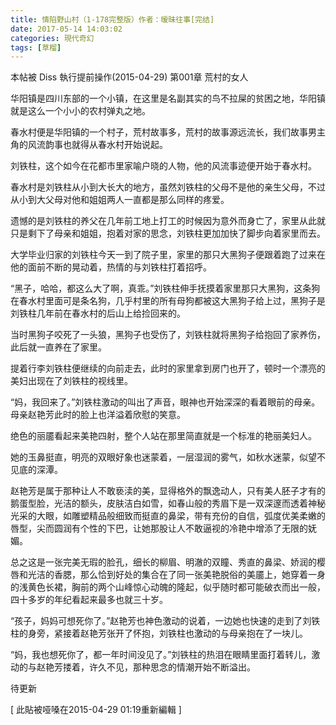 ```yaml
---
title: 情陷野山村（1-178完整版）作者：暧昧往事[完结]
date: 2017-05-14 14:03:02
categories: 現代奇幻
tags: [草榴]
---
```

本帖被 Diss 執行提前操作(2015-04-29)
第001章 荒村的女人


华阳镇是四川东部的一个小镇，在这里是名副其实的鸟不拉屎的贫困之地，华阳镇就是这么一个小小的农村弹丸之地。

春水村便是华阳镇的一个村子，荒村故事多，荒村的故事源远流长，我们故事男主角的风流韵事也就得从春水村开始说起。


刘铁柱，这个如今在花都市里家喻户晓的人物，他的风流事迹便开始于春水村。


春水村是刘铁柱从小到大长大的地方，虽然刘铁柱的父母不是他的亲生父母，不过从小到大父母对他和姐姐两人一直都是那么同样的疼爱。

遗憾的是刘铁柱的养父在几年前工地上打工的时候因为意外而身亡了，家里从此就只是剩下了母亲和姐姐，抱着对家的思念，刘铁柱更加加快了脚步向着家里而去。


大学毕业归家的刘铁柱今天一到了院子里，家里的那只大黑狗子便跟着跑了过来在他的面前不断的晃动着，热情的与刘铁柱打着招呼。


“黑子，哈哈，都这么大了啊，真乖。”刘铁柱伸手抚摸着家里那只大黑狗，这条狗在春水村里面可是条名狗，几乎村里的所有母狗都被这大黑狗子给上过，黑狗子是刘铁柱几年前在春水村的后山上给捡回来的。

当时黑狗子咬死了一头狼，黑狗子也受伤了，刘铁柱就将黑狗子给抱回了家养伤，此后就一直养在了家里。

提着行李刘铁柱便继续的向前走去，此时的家里拿到房门也开了，顿时一个漂亮的美妇出现在了刘铁柱的视线里。

“妈，我回来了。”刘铁柱激动的叫出了声音，眼神也开始深深的看着眼前的母亲。母亲赵艳芳此时的脸上也洋溢着欣慰的笑意。

绝色的丽靥看起来美艳四射，整个人站在那里简直就是一个标准的艳丽美妇人。


她的玉鼻挺直，明亮的双眼好象也迷蒙着，一层湿润的雾气，如秋水迷蒙，似望不见底的深潭。

赵艳芳是属于那种让人不敢亵渎的美，显得格外的飘逸动人，只有美人胚子才有的鹅蛋型脸，光洁的额头，皮肤洁白如雪，如春山般的秀眉下是一双深邃而透着神秘光采的大眼，如雕塑精品般细致而挺直的鼻梁，带有充份的自信，弧度优美柔嫩的唇型，尖而圆润有个性的下巴，让她那股让人不敢逼视的冷艳中增添了无限的妩媚。

总之这是一张完美无瑕的脸孔，细长的柳眉、明澈的双瞳、秀直的鼻梁、娇润的樱唇和光洁的香腮，那么恰到好处的集合在了同一张美艳脱俗的美靥上，她穿着一身的浅黄色长裙，胸前的两个山峰惊心动魄的隆起，似乎随时都可能破衣而出一般，四十多岁的年纪看起来最多也就三十岁。


“孩子，妈妈可想死你了。”赵艳芳也神色激动的说着，一边她也快速的走到了刘铁柱的身旁，紧接着赵艳芳张开了怀抱，刘铁柱也激动的与母亲抱在了一块儿。


“妈，我也想死你了，都一年时间没见了。”刘铁柱的热泪在眼睛里面打着转儿，激动的与赵艳芳搂着，许久不见，那种思念的情潮开始不断溢出。

待更新


[ 此貼被哑嗓在2015-04-29 01:19重新編輯 ]